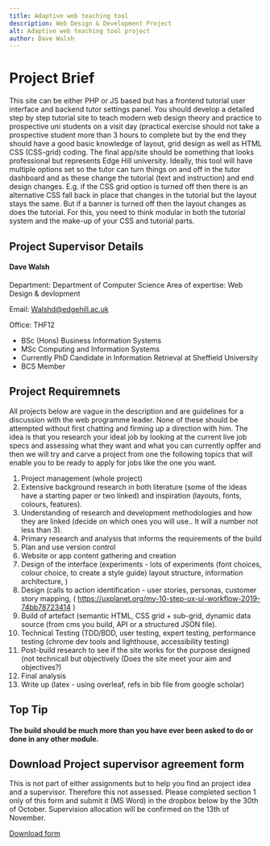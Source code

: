 ```yaml
---
title: Adaptive web teaching tool
description: Web Design & Development Project
alt: Adaptive web teaching tool project
author: Dave Walsh 
---
```

<div class="line-separate">

# Project Brief 

This site can be either PHP or JS based but has a frontend tutorial user interface and
backend tutor settings panel.
You should develop a detailed step by step tutorial site to teach modern web design theory
and practice to prospective uni students on a visit day (practical exercise should not take a
prospective student more than 3 hours to complete but by the end they should have a good
basic knowledge of layout, grid design as well as HTML CSS (CSS-grid) coding.
The final app/site should be something that looks professional but represents Edge Hill
university. Ideally, this tool will have multiple options set so the tutor can turn things on and
off in the tutor dashboard and as these change the tutorial (text and instruction) and end
design changes. E.g. if the CSS grid option is turned off then there is an alternative CSS fall
back in place that changes in the tutorial but the layout stays the same. But if a banner is
turned off then the layout changes as does the tutorial. For this, you need to think modular
in both the tutorial system and the make-up of your CSS and tutorial parts.

## Project Supervisor Details
#### Dave Walsh

Department: Department of Computer Science
Area of expertise: Web Design & devlopment

Email: Walshd@edgehill.ac.uk

Office: THF12
<ul>
    <li>BSc (Hons) Business Information Systems</li>
    <li>MSc Computing and Information Systems</li>
    <li>Currently PhD Candidate in Information Retrieval at Sheffield University</li>
    <li>BCS Member</li>
</ul>

</div>

## Project Requiremnets
All projects below are vague in the description and are guidelines for a discussion
with the web programme leader. None of these should be attempted without first
chatting and firming up a direction with him.
The idea is that you research your ideal job by looking at the current live job specs and assessing
what they want and what you can currently opffer and then we will try and carve a project from
one the following topics that will enable you to be ready to apply for jobs like the one you want.

1. Project management (whole project)
2. Extensive background research in both literature (some of the ideas have a starting paper or two linked) and inspiration (layouts, fonts, colours, features).
3. Understanding of research and development methodologies and how they are linked (decide on which ones you will use.. It will a number not less than 3).
4. Primary research and analysis that informs the requirements of the build
5. Plan and use version control
6. Website or app content gathering and creation
7. Design of the interface (experiments - lots of experiments (font choices, colour choice, to create a style guide) layout structure, information architecture, )
8. Design (calls to action identification - user stories, personas, customer story mapping, ( https://uxplanet.org/my-10-step-ux-ui-workflow-2019-74bb78723414 )
9. Build of artefact (semantic HTML, CSS grid + sub-grid, dynamic data source (from cms you build, API or a structured JSON file).
10. Technical Testing (TDD/BDD, user testing, expert testing, performance testing (chrome dev tools and lighthouse, accessibility testing)
11. Post-build research to see if the site works for the purpose designed (not technicall but objectively (Does the site meet your aim and objectives?)
12. Final analysis
13. Write up (latex - using overleaf, refs in bib file from google scholar)



<div class="text-block border-text-block line-separate">

## Top Tip
#### The build should be much more than you have ever been asked to do or done in any other module.
</div>

## Download Project supervisor agreement form 
This is not part of either assignments but to help you find an project idea and a supervisor. Therefore this not assessed. 
Please completed section 1 only of this form and submit it (MS Word) in the dropbox below by the 30th of October. 
Supervision allocation will be confirmed on the 13th of November.

<a href="">Download form</a>



